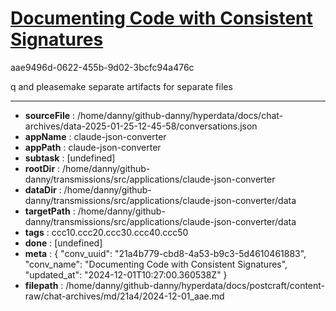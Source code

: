 # [Documenting Code with Consistent Signatures](https://claude.ai/chat/21a4b779-cbd8-4a53-b9c3-5d4610461883)

aae9496d-0622-455b-9d02-3bcfc94a476c

q and pleasemake separate artifacts for separate files

---

* **sourceFile** : /home/danny/github-danny/hyperdata/docs/chat-archives/data-2025-01-25-12-45-58/conversations.json
* **appName** : claude-json-converter
* **appPath** : claude-json-converter
* **subtask** : [undefined]
* **rootDir** : /home/danny/github-danny/transmissions/src/applications/claude-json-converter
* **dataDir** : /home/danny/github-danny/transmissions/src/applications/claude-json-converter/data
* **targetPath** : /home/danny/github-danny/transmissions/src/applications/claude-json-converter/data
* **tags** : ccc10.ccc20.ccc30.ccc40.ccc50
* **done** : [undefined]
* **meta** : {
  "conv_uuid": "21a4b779-cbd8-4a53-b9c3-5d4610461883",
  "conv_name": "Documenting Code with Consistent Signatures",
  "updated_at": "2024-12-01T10:27:00.360538Z"
}
* **filepath** : /home/danny/github-danny/hyperdata/docs/postcraft/content-raw/chat-archives/md/21a4/2024-12-01_aae.md
